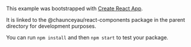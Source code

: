 This example was bootstrapped with [Create React App](https://github.com/facebook/create-react-app).

It is linked to the @chaunceyau/react-components package in the parent directory for development purposes.

You can run `npm install` and then `npm start` to test your package.
